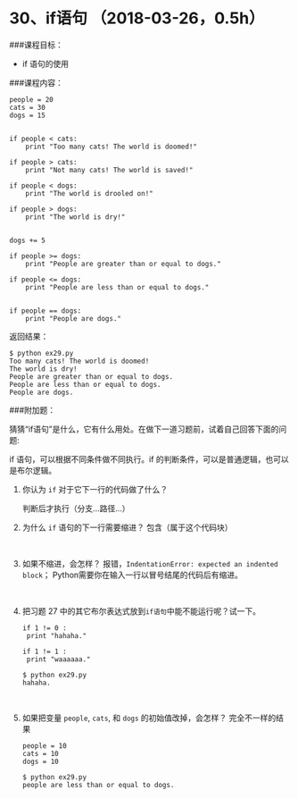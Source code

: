 # 30、if语句 （2018-03-26，0.5h）



###课程目标：

* if 语句的使用



###课程内容：

```
people = 20
cats = 30
dogs = 15


if people < cats:
    print "Too many cats! The world is doomed!"

if people > cats:
    print "Not many cats! The world is saved!"

if people < dogs:
    print "The world is drooled on!"

if people > dogs:
    print "The world is dry!"


dogs += 5

if people >= dogs:
    print "People are greater than or equal to dogs."

if people <= dogs:
    print "People are less than or equal to dogs."


if people == dogs:
    print "People are dogs."
```

返回结果：

```
$ python ex29.py
Too many cats! The world is doomed!
The world is dry!
People are greater than or equal to dogs.
People are less than or equal to dogs.
People are dogs.
```



###附加题：



猜猜“if语句”是什么，它有什么用处。在做下一道习题前，试着自己回答下面的问题:

if 语句，可以根据不同条件做不同执行。if 的判断条件，可以是普通逻辑，也可以是布尔逻辑。



1. 你认为 `if` 对于它下一行的代码做了什么？

   判断后才执行（分支…路径...）
   ​

2. 为什么 `if` 语句的下一行需要缩进？
   包含（属于这个代码块）

   ​

3. 如果不缩进，会怎样？
   报错，`IndentationError: expected an indented block`； Python需要你在输入一行以冒号结尾的代码后有缩进。

   ​

4. 把习题 27 中的其它布尔表达式放到`if语句`中能不能运行呢？试一下。

   ```
   if 1 != 0 :
   	print "hahaha."

   if 1 != 1 :
   	print "waaaaaa."

   $ python ex29.py
   hahaha.
   ```

   ​

5. 如果把变量 `people`, `cats`, 和 `dogs` 的初始值改掉，会怎样？
   完全不一样的结果

   ```
   people = 10
   cats = 10
   dogs = 10 

   $ python ex29.py
   people are less than or equal to dogs.
   ```

   ​